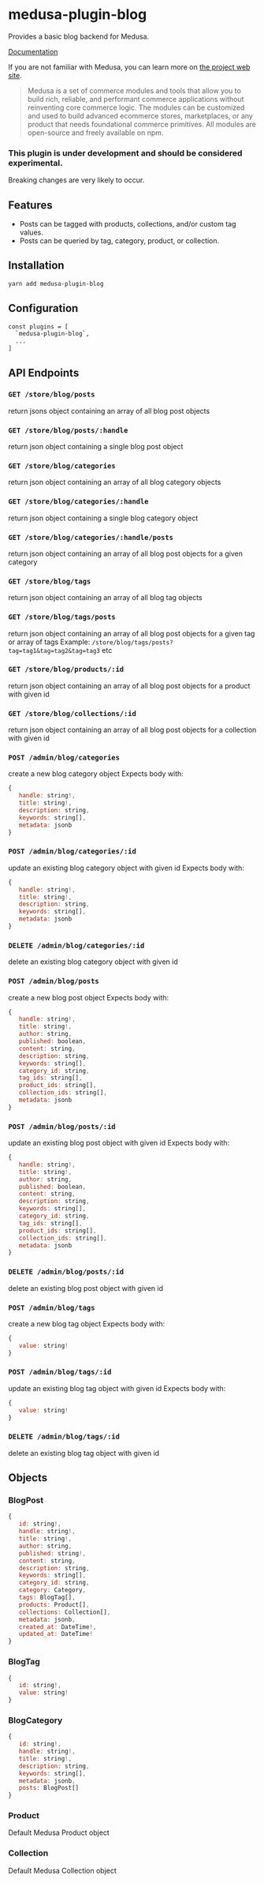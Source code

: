 # medusa-plugin-blog

Provides a basic blog backend for Medusa. 

[Documentation](https://pevey.com/medusa-plugin-blog)

If you are not familiar with Medusa, you can learn more on [the project web site](https://www.medusajs.com/).

> Medusa is a set of commerce modules and tools that allow you to build rich, reliable, and performant commerce applications without reinventing core commerce logic. The modules can be customized and used to build advanced ecommerce stores, marketplaces, or any product that needs foundational commerce primitives. All modules are open-source and freely available on npm.

### This plugin is under development and should be considered experimental.

Breaking changes are very likely to occur.

## Features

- Posts can be tagged with products, collections, and/or custom tag values. 
- Posts can be queried by tag, category, product, or collection.  

## Installation

```bash
yarn add medusa-plugin-blog
```

## Configuration

```bash
const plugins = [
  `medusa-plugin-blog`,
  ...
]
```

## API Endpoints

### `GET /store/blog/posts`
return jsons object containing an array of all blog post objects

### `GET /store/blog/posts/:handle`
return json object containing a single blog post object

### `GET /store/blog/categories`
return json object containing an array of all blog category objects

### `GET /store/blog/categories/:handle`
return json object containing a single blog category object

### `GET /store/blog/categories/:handle/posts`
return json object containing an array of all blog post objects for a given category

### `GET /store/blog/tags`
return json object containing an array of all blog tag objects

### `GET /store/blog/tags/posts`
return json object containing an array of all blog post objects for a given tag or array of tags
Example: `/store/blog/tags/posts?tag=tag1&tag=tag2&tag=tag3` etc

### `GET /store/blog/products/:id`
return json object containing an array of all blog post objects for a product with given id

### `GET /store/blog/collections/:id`
return json object containing an array of all blog post objects for a collection with given id

### `POST /admin/blog/categories`
create a new blog category object
Expects body with:
```js
{
   handle: string!,
   title: string!,
   description: string,
   keywords: string[],
   metadata: jsonb
}
```

### `POST /admin/blog/categories/:id`
update an existing blog category object with given id
Expects body with:
```js
{
   handle: string!,
   title: string!,
   description: string,
   keywords: string[],
   metadata: jsonb
}
```

### `DELETE /admin/blog/categories/:id`
delete an existing blog category object with given id

### `POST /admin/blog/posts`
create a new blog post object
Expects body with:
```js
{
   handle: string!,
   title: string!,
   author: string,
   published: boolean,
   content: string,
   description: string,
   keywords: string[],
   category_id: string,
   tag_ids: string[],
   product_ids: string[],
   collection_ids: string[],
   metadata: jsonb
}
```

### `POST /admin/blog/posts/:id`
update an existing blog post object with given id
Expects body with:
```js
{
   handle: string!,
   title: string!,
   author: string,
   published: boolean,
   content: string,
   description: string,
   keywords: string[],
   category_id: string,
   tag_ids: string[],
   product_ids: string[],
   collection_ids: string[],
   metadata: jsonb
}
```

### `DELETE /admin/blog/posts/:id`
delete an existing blog post object with given id

### `POST /admin/blog/tags`
create a new blog tag object
Expects body with:
```js
{
   value: string!
}
```

### `POST /admin/blog/tags/:id`
update an existing blog tag object with given id
Expects body with:
```js
{
   value: string!
}
```

### `DELETE /admin/blog/tags/:id`
delete an existing blog tag object with given id

## Objects

### BlogPost

```js
{
   id: string!,
   handle: string!,
   title: string!,
   author: string,
   published: string!,
   content: string,
   description: string,
   keywords: string[],
   category_id: string,
   category: Category,
   tags: BlogTag[],
   products: Product[],
   collections: Collection[],
   metadata: jsonb,
   created_at: DateTime!,
   updated_at: DateTime!
}
```

### BlogTag

```js
{
   id: string!,
   value: string!
}
```

### BlogCategory

```js
{
   id: string!,
   handle: string!,
   title: string!,
   description: string,
   keywords: string[],
   metadata: jsonb,
   posts: BlogPost[]
}
```

### Product

Default Medusa Product object

### Collection

Default Medusa Collection object

